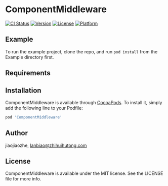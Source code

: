 # ComponentMiddleware

[![CI Status](https://img.shields.io/travis/jiaojiaozhe/ComponentMiddleware.svg?style=flat)](https://travis-ci.org/jiaojiaozhe/ComponentMiddleware)
[![Version](https://img.shields.io/cocoapods/v/ComponentMiddleware.svg?style=flat)](https://cocoapods.org/pods/ComponentMiddleware)
[![License](https://img.shields.io/cocoapods/l/ComponentMiddleware.svg?style=flat)](https://cocoapods.org/pods/ComponentMiddleware)
[![Platform](https://img.shields.io/cocoapods/p/ComponentMiddleware.svg?style=flat)](https://cocoapods.org/pods/ComponentMiddleware)

## Example

To run the example project, clone the repo, and run `pod install` from the Example directory first.

## Requirements

## Installation

ComponentMiddleware is available through [CocoaPods](https://cocoapods.org). To install
it, simply add the following line to your Podfile:

```ruby
pod 'ComponentMiddleware'
```

## Author

jiaojiaozhe, lanbiao@zhihuihutong.com

## License

ComponentMiddleware is available under the MIT license. See the LICENSE file for more info.
